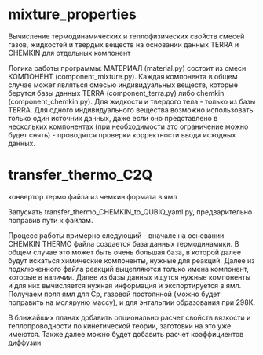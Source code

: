 # mixture_properties
Вычисление термодинамических и теплофизических свойств смесей газов, жидкостей и твердых веществ на основании данных TERRA и CHEMKIN для отдельных компонент

Логика работы программы:
МАТЕРИАЛ (material.py) состоит из смеси КОМПОНЕНТ (component_mixture.py). Каждая компонента в общем случае может являться смесью индивидуальных веществ, которые берутся базы данных TERRA (component_terra.py) либо chemkin (component_chemkin.py). Для жидкости и твердого тела - только из базы TERRA. Для одного индивидуального вещества возможно использовать только один источник данных, даже если оно представлено в нескольких компонентах (при необходимости это ограничение можно будет снять) - проводятся проверки корректности ввода исходных данных.


# transfer_thermo_C2Q
конвертор термо файла из чемкин формата в ямл

Запускать transfer_thermo_CHEMKIN_to_QUBIQ_yaml.py, предварительно поправив пути к файлам.

Процесс работы примерно следующий - вначале на основании CHEMKIN THERMO файла создается база данных термодинамики.
В общем случае это может быть очень большая база, в которой далее будут искаться химические компоненты, нужные для реакций.
Далее из подключенного файла реакций выцепляются только имена компонент, которые в наличии.
Далее из базы данных ищутся нужные компоненты и для них вычисляется нужная информация и экспортируется в ямл.
Получаем поля ямл для Ср, газовой постоянной (можно будет поправить на моляруню массу), и для энтальпии образования при 298К.

В ближайших планах добавить опционально расчет свойств вязкости и теплопроводности по кинетической теории, заготовки на это уже имеются.
Также далее можно будет добавить расчет коэффициентов диффузии
